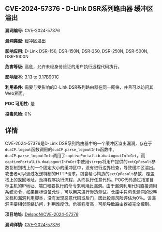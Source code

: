 ## CVE-2024-57376 - D-Link DSR系列路由器 缓冲区溢出

**漏洞编号:** CVE-2024-57376

**漏洞类型:** 缓冲区溢出

**影响应用:** D-Link DSR-150, DSR-150N, DSR-250, DSR-250N, DSR-500N, DSR-1000N

**危害等级:** 高危，允许未经身份验证的用户执行远程代码执行。

**影响版本:** 3.13 to 3.17B901C

**利用条件:** 需要与受影响的D-Link DSR系列路由器在同一网络，并且可以访问其Web界面。

**POC 可用性:** 是

**投毒风险:** 0%

## 详情

CVE-2024-57376是D-Link DSR系列路由器中的一个缓冲区溢出漏洞，存在于`duaCP.logout`函数调用的`duaCP.parse_logoutInfo`函数中。`duaCP.parse_logoutInfo`调用了`captivePortalLib.duaLogoutInfoGet`，而`captivePortalLib.duaLogoutInfoGet`中使用`strcpy`将用户提供的`extCpResult`参数复制到栈上的一个固定大小的缓冲区中，没有进行边界检查，导致缓冲区溢出。攻击者可以通过发送特制的HTTP请求，包含精心构造的`extCpResult`参数，覆盖栈上的返回地址，劫持程序执行流程，从而执行任意代码。POC代码通过指定目标主机的IP地址、端口和要执行的命令来利用此漏洞。由于漏洞利用代码直接调用系统命令，如果目标设备允许，可以用来进行渗透测试。仓库中只包含漏洞的说明文档和漏洞利用脚本，没有发现恶意代码或后门，因此投毒风险评估为0%。该漏洞需要相邻网络访问，利用难度低，危害程度高，可能导致路由器被完全控制。

**项目地址:** [DelspoN/CVE-2024-57376](https://github.com/DelspoN/CVE-2024-57376)

**漏洞详情:** [CVE-2024-57376](https://nvd.nist.gov/vuln/detail/CVE-2024-57376)